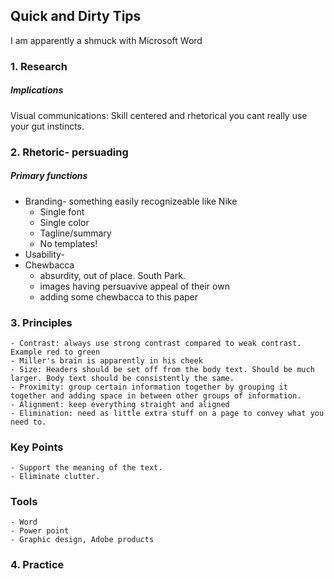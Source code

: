 ## Quick and Dirty Tips

I am apparently a shmuck with Microsoft Word

### 1. Research

##### Implications

Visual communications: Skill centered and rhetorical you cant really use your gut instincts.

### 2. Rhetoric- persuading

##### Primary functions

* Branding- something easily recognizeable like Nike
    - Single font
    - Single color
    - Tagline/summary
    - No templates!
* Usability- 
* Chewbacca
    - absurdity, out of place. South Park.
    - images having persuavive appeal of their own 
    - adding some chewbacca to this paper
     
### 3. Principles
    - Contrast: always use strong contrast compared to weak contrast. Example red to green 
    - Miller's brain is apparently in his cheek
    - Size: Headers should be set off from the body text. Should be much larger. Body text should be consistently the same. 
    - Proximity: group certain information together by grouping it together and adding space in between other groups of information. 
    - Alignment: keep everything straight and aligned
    - Elimination: need as little extra stuff on a page to convey what you need to. 
    
### Key Points 
    - Support the meaning of the text.
    - Eliminate clutter.
    
### Tools
    - Word
    - Power point
    - Graphic design, Adobe products
    
### 4. Practice
    

